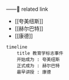 ——🔗 related link
- [[夸美纽斯]]
- [[赫尔巴特]]
- [[康德]]

```mermaid
timeline
	title 教育学标志事件
	开始成为 : 夸美纽斯
	正式成为 : 赫尔巴特
	最早讲授 : 康德
```